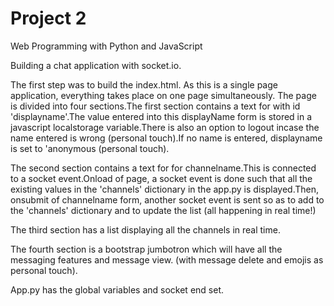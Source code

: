 # Project 2

Web Programming with Python and JavaScript

Building a chat application with socket.io.

The first step was to build the index.html. As this is a single page application, everything takes place on one page simultaneously.
The page is divided into four sections.The first section contains a text for with id 'displayname'.The value entered into this displayName form is stored in a javascript localstorage variable.There is also an option to logout incase the name entered is wrong (personal touch).If no name is entered, displayname is set to 'anonymous (personal touch).

The second section contains a text for for channelname.This is connected to a socket event.Onload of page, a socket event is done 
such that all the existing values in the 'channels' dictionary in the app.py is displayed.Then, onsubmit of channelname form, another socket event is sent so as to add to the 'channels' dictionary and to update the list (all happening in real time!)

The third section has a list displaying all the channels in real time.

The fourth section is a bootstrap jumbotron which will have all the messaging features and message view. (with message delete and emojis as personal touch).

App.py has the global variables and socket end set.

